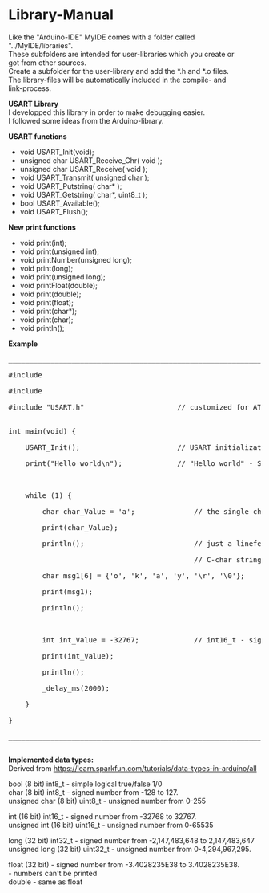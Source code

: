# Library-Manual<br>
Like the "Arduino-IDE" MyIDE comes with a folder called "../MyIDE/libraries".<br>
These subfolders are intended for user-libraries which you create or<br>
got from other sources.<br>
Create a subfolder for the user-library and add the *.h and *.o files.<br>
The library-files will be automatically included in the compile- and<br>
link-process.<br>

**USART Library**<br>
I developped this library in order to make debugging easier.<br>
I followed some ideas from the Arduino-library.<br>

**USART functions<br>**
* void USART_Init(void);<br>
* unsigned char USART_Receive_Chr( void );<br>
* unsigned char USART_Receive( void );<br>
* void USART_Transmit( unsigned char );<br>
* void USART_Putstring( char* );<br>
* void USART_Getstring( char*, uint8_t );<br>
* bool USART_Available();<br>
* void USART_Flush();<br>

**New print functions<br>**
* void print(int);<br>
* void print(unsigned int);<br>
* void printNumber(unsigned long);<br>
* void print(long);<br>
* void print(unsigned long);<br>
* void printFloat(double);<br>
* void print(double);<br>
* void print(float);<br>
* void print(char*);<br>
* void print(char);<br>
* void println();<br>

**Example<br>**
<pre>___________________________________________________________________________________________________________<br>
#include <avr/io.h><br>
#include <util/delay.h><br>
#include "USART.h"						// customized for ATmega328P<br>

int main(void) {<br>
	USART_Init();						// USART initialization for 9600 baud, ATmega328<br>
	print("Hello world\n");				// "Hello world" - String["..."], '\0' automatically added<br>
<br>	   
	while (1) {<br>
		char char_Value = 'a';				// the single character 'a'<br>
		print(char_Value);<br>
		println();							// just a linefeed<br>
											// C-char string terminated with '\0'<br>
		char msg1[6] = {'o', 'k', 'a', 'y', '\r', '\0'};<br>
		print(msg1);<br>
		println();<br>
<br>		
		int int_Value = -32767;				// int16_t - signed number from -32768 to 32767<br>
		print(int_Value);<br>
		println();<br>
		_delay_ms(2000); <br>
	}<br>
}<br>		
___________________________________________________________________________________________________________<br>
</pre>
**Implemented data types:<br>**
Derived from https://learn.sparkfun.com/tutorials/data-types-in-arduino/all<br>

bool (8 bit)           int8_t    - simple logical true/false 1/0<br>
char (8 bit)           int8_t    - signed number from -128 to 127. <br>
unsigned char (8 bit)  uint8_t   - unsigned number from 0-255<br>

int (16 bit)           int16_t  - signed number from -32768 to 32767.<br>
unsigned int (16 bit)  uint16_t - unsigned number from 0-65535<br> 

long (32 bit)          int32_t  - signed number from -2,147,483,648 to 2,147,483,647<br>
unsigned long (32 bit) uint32_t - unsigned number from 0-4,294,967,295.<br>

float (32 bit)                  - signed number from -3.4028235E38 to 3.4028235E38.<br>
								- numbers can't be printed<br>
double 							- same as float<br> 



